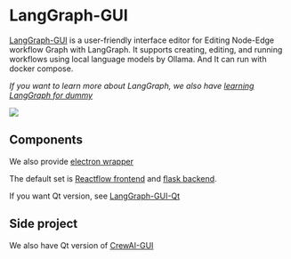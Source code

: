 # LangGraph-GUI

[LangGraph-GUI](https://github.com/LangGraph-GUI/LangGraph-GUI) is a user-friendly interface editor for Editing Node-Edge workflow Graph with LangGraph. It supports creating, editing, and running workflows using local language models by Ollama. And It can run with docker compose.

*If you want to learn more about LangGraph, we also have [learning LangGraph for dummy](https://github.com/LangGraph-GUI/LangGraph-learn)*

![](https://raw.githubusercontent.com/LangGraph-GUI/LangGraph-GUI-frontend/main/cover.webp)

## Components

We also provide [electron wrapper](https://github.com/LangGraph-GUI/LangGraph-GUI?tab=readme-ov-file#electron-wrapper)

The default set is [Reactflow frontend](https://github.com/LangGraph-GUI/LangGraph-GUI-frontend) and [flask backend](https://github.com/LangGraph-GUI/LangGraph-GUI-backend).

If you want Qt version, see [LangGraph-GUI-Qt](https://github.com/LangGraph-GUI/LangGraph-GUI-Qt)

## Side project
We also have Qt version of [CrewAI-GUI](https://github.com/LangGraph-GUI/CrewAI-GUI)
